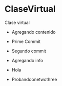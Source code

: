 # ClaseVirtual
Clase virtual
* Agregando contenido
* Prime Commit
* Segundo commit
* Agregando info

* Hola
* Probandoonetwothree